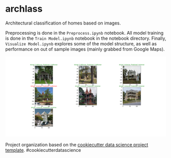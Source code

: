 archlass
==============================

Architectural classification of homes based on images.

Preprocessing is done in the ```Preprocess.ipynb``` notebook.  All model training is done in the ```Train Model.ipynb``` notebook in the notebook directory.  Finally, ```Visualize Model.ipynb``` explores some of the model structure, as well as performance on out of sample images (mainly grabbed from Google Maps).  

![OOS Predictions](/reports/figures/out_of_sample_predictions.png)


Project organization based on the <a target="_blank" href="https://drivendata.github.io/cookiecutter-data-science/">cookiecutter data science project template</a>. #cookiecutterdatascience</small></p>
